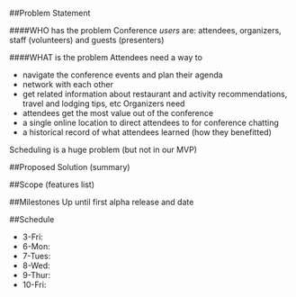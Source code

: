 ##Problem Statement

####WHO has the problem
Conference _users_ are: attendees, organizers, staff (volunteers) and guests (presenters)

####WHAT is the problem
Attendees need a way to
- navigate the conference events and plan their agenda
- network with each other
- get related information about restaurant and activity recommendations, travel and lodging tips, etc
Organizers need
- attendees get the most value out of the conference
- a single online location to direct attendees to for conference chatting
- a historical record of what attendees learned (how they benefitted)

Scheduling is a huge problem (but not in our MVP)


##Proposed Solution (summary)


##Scope (features list)


##Milestones
Up until first alpha release and date


##Schedule
- 3-Fri:
- 6-Mon:
- 7-Tues:
- 8-Wed:
- 9-Thur:
- 10-Fri:
